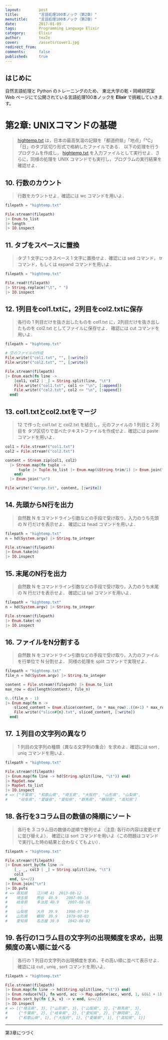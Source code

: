 ```yaml
---
layout:        post
title:         "言語処理100本ノック（第2章）"
menutitle:     "言語処理100本ノック（第2章）"
date:          2017-01-09
tags:          Programming Language Elixir
category:      Elixir
author:        tex2e
cover:         /assets/cover1.jpg
redirect_from:
comments:      false
published:     true
---
```


はじめに
--------------

自然言語処理と Python のトレーニングのため、
東北大学の乾・岡崎研究室 Web ページにて公開されている言語処理100本ノックを
**Elixir** で挑戦していきます。

# 第2章: UNIXコマンドの基礎

> [hightemp.txt](http://www.cl.ecei.tohoku.ac.jp/nlp100/data/hightemp.txt)
は，日本の最高気温の記録を「都道府県」「地点」「℃」「日」のタブ区切り形式で格納したファイルである．
以下の処理を行うプログラムを作成し，
[hightemp.txt](http://www.cl.ecei.tohoku.ac.jp/nlp100/data/hightemp.txt)
を入力ファイルとして実行せよ．さらに，同様の処理を UNIX コマンドでも実行し，プログラムの実行結果を確認せよ．

## 10. 行数のカウント

> 行数をカウントせよ．確認には wc コマンドを用いよ．

```elixir
filepath = "hightemp.txt"

File.stream!(filepath)
|> Enum.to_list
|> length
|> IO.inspect
```

## 11. タブをスペースに置換

> タブ 1 文字につきスペース 1 文字に置換せよ．確認には sed コマンド， tr コマンド，もしくは expand コマンドを用いよ．

```elixir
filepath = "hightemp.txt"

File.read!(filepath)
|> String.replace("\t", " ")
|> IO.inspect
```

## 12. 1列目をcol1.txtに，2列目をcol2.txtに保存

> 各行の 1 列目だけを抜き出したものを col1.txt に，2列目だけを抜き出したものを col2.txt としてファイルに保存せよ．
確認には cut コマンドを用いよ．

```elixir
filepath = "hightemp.txt"

# 空のファイルの作成
File.write!("col1.txt", "", [:write])
File.write!("col2.txt", "", [:write])

File.stream!(filepath)
|> Enum.each(fn line ->
    [col1, col2 | _] = String.split(line, "\t")
    File.write!("col1.txt", col1 <> "\n", [:append])
    File.write!("col2.txt", col2 <> "\n", [:append])
  end)
```

## 13. col1.txtとcol2.txtをマージ

> 12 で作った col1.txt と col2.txt を結合し，元のファイルの 1 列目と 2 列目を
タブ区切りで並べたテキストファイルを作成せよ．確認には paste コマンドを用いよ．

```elixir
col1 = File.stream!("col1.txt")
col2 = File.stream!("col2.txt")

content = Stream.zip(col1, col2)
  |> Stream.map(fn tuple ->
      tuple |> Tuple.to_list |> Enum.map(&String.trim/1) |> Enum.join("\t")
    end)
  |> Enum.join("\n")

File.write!("merge.txt", content, [:write])
```

## 14. 先頭からN行を出力

> 自然数 N をコマンドライン引数などの手段で受け取り，入力のうち先頭の N 行だけを表示せよ．
確認には head コマンドを用いよ．

```elixir
filepath = "hightemp.txt"
n = hd(System.argv) |> String.to_integer

File.stream!(filepath)
|> Enum.take(n)
|> IO.inspect
```

## 15. 末尾のN行を出力

> 自然数 N をコマンドライン引数などの手段で受け取り，入力のうち末尾の N 行だけを表示せよ．
確認には tail コマンドを用いよ．

```elixir
filepath = "hightemp.txt"
n = hd(System.argv) |> String.to_integer

File.stream!(filepath)
|> Enum.take(-n)
|> IO.inspect
```

## 16. ファイルをN分割する

> 自然数 N をコマンドライン引数などの手段で受け取り，入力のファイルを行単位で N 分割せよ．
同様の処理を split コマンドで実現せよ．

```elixir
filepath = "hightemp.txt"
file_n = hd(System.argv) |> String.to_integer

content = File.stream!(filepath) |> Enum.to_list
max_row = div(length(content), file_n)

0..(file_n - 1)
|> Enum.map(fn n ->
    sliced_content = Enum.slice(content, (n * max_row)..((n+1) * max_row) - 1)
    File.write!("slice#{n}.txt", sliced_content, [:write])
  end)
```

## 17. １列目の文字列の異なり

> 1 列目の文字列の種類（異なる文字列の集合）を求めよ．確認には sort ,  uniq コマンドを用いよ．

```elixir
filepath = "hightemp.txt"

File.stream!(filepath)
|> Enum.map(fn line -> hd(String.split(line, "\t")) end)
|> MapSet.new
|> MapSet.to_list
|> IO.inspect
# => ["千葉県", "和歌山県", "埼玉県", "大阪府", "山形県", "山梨県",
#     "岐阜県", "愛媛県", "愛知県", "群馬県", "静岡県", "高知県"]
```


## 18. 各行を3コラム目の数値の降順にソート

> 各行を 3 コラム目の数値の逆順で整列せよ（注意: 各行の内容は変更せずに並び替えよ）．
確認には sort コマンドを用いよ（この問題はコマンドで実行した時の結果と合わなくてもよい）．

```elixir
filepath = "hightemp.txt"

File.stream!(filepath)
|> Enum.sort_by(fn line ->
    [_, _, col3 | _] = String.split(line, "\t")
    col3
  end, &>=/2)
|> Enum.join("\n")
|> IO.puts
# => 高知県	江川崎	41	2013-08-12
#    埼玉県	熊谷	40.9	2007-08-16
#    岐阜県	多治見	40.9	2007-08-16
#      :
#    山梨県	大月	39.9	1990-07-19
#    山形県	鶴岡	39.9	1978-08-03
#    愛知県	名古屋	39.9	1942-08-02
```


## 19. 各行の1コラム目の文字列の出現頻度を求め，出現頻度の高い順に並べる

> 各行の 1 列目の文字列の出現頻度を求め，その高い順に並べて表示せよ．
確認には cut ,  uniq ,  sort コマンドを用いよ．

```elixir
filepath = "hightemp.txt"

File.stream!(filepath)
|> Enum.map(fn line -> hd(String.split(line, "\t")) end)
|> Enum.reduce(%{}, fn word, acc -> Map.update(acc, word, 1, &(&1 + 1)) end)
|> Enum.sort_by(fn {_k, v} -> v end, &>=/2)
|> IO.inspect
# => [{"埼玉県", 3}, {"山形県", 3}, {"山梨県", 3}, {"群馬県", 3},
#     {"千葉県", 2}, {"岐阜県", 2}, {"愛知県", 2}, {"静岡県", 2},
#     {"和歌山県", 1}, {"大阪府", 1}, {"愛媛県", 1}, {"高知県", 1}]
```

----

第3章につづく

